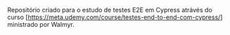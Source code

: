 Repositório criado para o estudo de testes E2E em Cypress atrávés do curso [https://meta.udemy.com/course/testes-end-to-end-com-cypress/] ministrado por Walmyr.